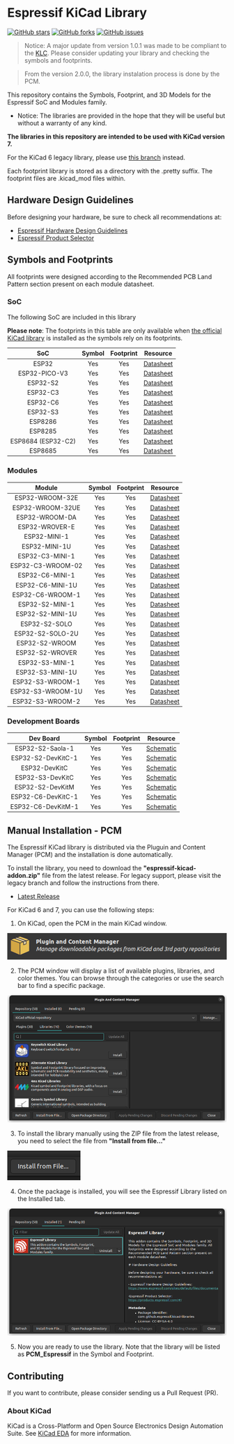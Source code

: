 # Espressif KiCad Library

[![GitHub stars](https://img.shields.io/github/stars/espressif/kicad-libraries)](https://github.com/espressif/kicad-libraries/stargazers)
[![GitHub forks](https://img.shields.io/github/forks/espressif/kicad-libraries)](https://github.com/espressif/kicad-libraries/network)
[![GitHub issues](https://img.shields.io/github/issues/espressif/kicad-libraries)](https://github.com/espressif/kicad-libraries/issues)

> Notice: A major update from version 1.0.1 was made to be compliant to the [KLC](https://klc.kicad.org/). Please consider updating your library and checking the symbols and footprints.

> From the version 2.0.0, the library instalation process is done by the PCM.

This repository contains the Symbols, Footprint, and 3D Models for the Espressif SoC and Modules family.


* Notice: The libraries are provided in the hope that they will be useful but without a warranty of any kind.

**The libraries in this repository are intended to be used with KiCad version 7.**

For the KiCad 6 legacy library, please use [this branch](https://github.com/espressif/kicad-libraries/tree/legacy_kicad6) instead.

Each footprint library is stored as a directory with the .pretty suffix. The footprint files are .kicad_mod files within.

## Hardware Design Guidelines

Before designing your hardware, be sure to check all recommendations at:

* [Espressif Hardware Design Guidelines](https://www.espressif.com/sites/default/files/documentation/esp32_hardware_design_guidelines_en.pdf)
* [Espressif Product Selector](https://products.espressif.com/#/)

## Symbols and Footprints

All footprints were designed according to the Recommended PCB Land Pattern section present on each module datasheet.

### SoC

The following SoC are included in this library

**Please note**: The footprints in this table are only available when [the official KiCad library](https://gitlab.com/kicad/libraries/kicad-footprints) is installed as the symbols rely on its footprints.

| SoC               | Symbol | Footprint | Resource                                                                                               |
|:-----------------:|:------:|:---------:|:------------------------------------------------------------------------------------------------------:|
|ESP32              |Yes     |Yes        |[Datasheet](https://www.espressif.com/sites/default/files/documentation/esp32_datasheet_en.pdf)         |
|ESP32-PICO-V3      |Yes     |Yes        |[Datasheet](https://www.espressif.com/sites/default/files/documentation/esp32-pico-v3_datasheet_en.pdf) |
|ESP32-S2           |Yes     |Yes        |[Datasheet](https://www.espressif.com/sites/default/files/documentation/esp32-s2_datasheet_en.pdf)      |
|ESP32-C3           |Yes     |Yes        |[Datasheet](https://www.espressif.com/sites/default/files/documentation/esp32-c3_datasheet_en.pdf)      |
|ESP32-C6           |Yes     |Yes        |[Datasheet](https://www.espressif.com/sites/default/files/documentation/esp32-c6_datasheet_en.pdf)      |
|ESP32-S3           |Yes     |Yes        |[Datasheet](https://www.espressif.com/sites/default/files/documentation/esp32-s3_datasheet_en.pdf)      |
|ESP8286            |Yes     |Yes        |[Datasheet](https://www.espressif.com/sites/default/files/documentation/0a-esp8266ex_datasheet_en.pdf)  |
|ESP8285            |Yes     |Yes        |[Datasheet](https://www.espressif.com/sites/default/files/documentation/0a-esp8285_datasheet_en.pdf)    |
|ESP8684 (ESP32-C2) |Yes     |Yes        |[Datasheet](https://www.espressif.com/sites/default/files/documentation/esp8684_datasheet_en.pdf)       |
|ESP8685            |Yes     |Yes        |[Datasheet](https://www.espressif.com/sites/default/files/documentation/esp8685_datasheet_en.pdf)       |

### Modules

| Module           | Symbol | Footprint | Resource                                                                                                                    |
|:----------------:|:------:|:---------:|:---------------------------------------------------------------------------------------------------------------------------:|
|ESP32-WROOM-32E   |Yes     |Yes        |[Datasheet](https://www.espressif.com/sites/default/files/documentation/esp32-wroom-32e_esp32-wroom-32ue_datasheet_en.pdf)   |
|ESP32-WROOM-32UE  |Yes     |Yes        |[Datasheet](https://www.espressif.com/sites/default/files/documentation/esp32-wroom-32e_esp32-wroom-32ue_datasheet_en.pdf)   |
|ESP32-WROOM-DA    |Yes     |Yes        |[Datasheet](https://www.espressif.com/sites/default/files/documentation/esp32-wroom-da_datasheet_en.pdf)                     |
|ESP32-WROVER-E    |Yes     |Yes        |[Datasheet](https://www.espressif.com/sites/default/files/documentation/esp32-wrover-e_esp32-wrover-ie_datasheet_en.pdf)     |
|ESP32-MINI-1      |Yes     |Yes        |[Datasheet](https://www.espressif.com/sites/default/files/documentation/esp32-mini-1_datasheet_en.pdf)                       |
|ESP32-MINI-1U     |Yes     |Yes        |[Datasheet](https://www.espressif.com/sites/default/files/documentation/esp32-mini-1_datasheet_en.pdf)                       |
|ESP32-C3-MINI-1   |Yes     |Yes        |[Datasheet](https://www.espressif.com/sites/default/files/documentation/esp32-c3-mini-1_datasheet_en.pdf)                    |
|ESP32-C3-WROOM-02 |Yes     |Yes        |[Datasheet](https://www.espressif.com/sites/default/files/documentation/esp32-c3-wroom-02_datasheet_en.pdf)                  |
|ESP32-C6-MINI-1   |Yes     |Yes        |[Datasheet](https://www.espressif.com/sites/default/files/documentation/esp32-c6-mini-1_datasheet_en.pdf)                    |
|ESP32-C6-MINI-1U  |Yes     |Yes        |[Datasheet](https://www.espressif.com/sites/default/files/documentation/esp32-c6-mini-1_datasheet_en.pdf)                    |
|ESP32-C6-WROOM-1  |Yes     |Yes        |[Datasheet](https://www.espressif.com/sites/default/files/documentation/esp32-c6-wroom-1_datasheet_en.pdf)                   |
|ESP32-S2-MINI-1   |Yes     |Yes        |[Datasheet](https://www.espressif.com/sites/default/files/documentation/esp32-s2-mini-1_esp32-s2-mini-1u_datasheet_en.pdf)   |
|ESP32-S2-MINI-1U  |Yes     |Yes        |[Datasheet](https://www.espressif.com/sites/default/files/documentation/esp32-s2-mini-1_esp32-s2-mini-1u_datasheet_en.pdf)   |
|ESP32-S2-SOLO     |Yes     |Yes        |[Datasheet](https://www.espressif.com/sites/default/files/documentation/esp32-s2-solo_esp32-s2-solo-u_datasheet_en.pdf)      |
|ESP32-S2-SOLO-2U  |Yes     |Yes        |[Datasheet](https://www.espressif.com/sites/default/files/documentation/esp32-s2-solo-2_esp32-s2-solo-2u_datasheet_en.pdf)   |
|ESP32-S2-WROOM    |Yes     |Yes        |[Datasheet](https://www.espressif.com/sites/default/files/documentation/esp32-s2-wroom_esp32-s2-wroom-i_datasheet_en.pdf)    |
|ESP32-S2-WROVER   |Yes     |Yes        |[Datasheet](https://www.espressif.com/sites/default/files/documentation/esp32-s2-wrover_esp32-s2-wrover-i_datasheet_en.pdf)  |
|ESP32-S3-MINI-1   |Yes     |Yes        |[Datasheet](https://www.espressif.com/sites/default/files/documentation/esp32-s3-mini-1_mini-1u_datasheet_en.pdf)            |
|ESP32-S3-MINI-1U  |Yes     |Yes        |[Datasheet](https://www.espressif.com/sites/default/files/documentation/esp32-s3-mini-1_mini-1u_datasheet_en.pdf)            |
|ESP32-S3-WROOM-1  |Yes     |Yes        |[Datasheet](https://www.espressif.com/sites/default/files/documentation/esp32-s3-wroom-1_wroom-1u_datasheet_en.pdf)          |
|ESP32-S3-WROOM-1U |Yes     |Yes        |[Datasheet](https://www.espressif.com/sites/default/files/documentation/esp32-s3-wroom-1_wroom-1u_datasheet_en.pdf)          |
|ESP32-S3-WROOM-2  |Yes     |Yes        |[Datasheet](https://www.espressif.com/sites/default/files/documentation/esp32-s3-wroom-2_datasheet_en.pdf)                   |

### Development Boards

| Dev Board        | Symbol | Footprint | Resource                                                                                    |
|:----------------:|:------:|:---------:|:-------------------------------------------------------------------------------------------:|
|ESP32-S2-Saola-1  |Yes     |Yes        |[Schematic](https://dl.espressif.com/dl/schematics/ESP32-S2-SAOLA-1_V1.1_schematics.pdf)     |
|ESP32-S2-DevKitC-1|Yes     |Yes        |[Schematic](https://dl.espressif.com/dl/schematics/esp-idf/SCH_ESP32-S2-DEVKITC-1_V1_20220817.pdf) |
|ESP32-DevKitC     |Yes     |Yes        |[Schematic](https://dl.espressif.com/dl/schematics/esp32_devkitc_v4-sch.pdf)                 |
|ESP32-S3-DevKitC  |Yes     |Yes        |[Schematic](https://dl.espressif.com/dl/schematics/SCH_ESP32-S3-DevKitC-1_V1.1_20220413.pdf) |
|ESP32-S2-DevKitM  |Yes     |Yes        |[Schematic](https://dl.espressif.com/dl/schematics/ESP32-S2-DevKitM-1_V1_Schematics.pdf)     |
|ESP32-C6-DevKitC-1|Yes     |Yes        |[Schematic](https://docs.espressif.com/projects/espressif-esp-dev-kits/en/latest/_static/esp32-c6-devkitc-1/schematics/esp32-c6-devkitc-1-schematics_v1.2.pdf)     |
|ESP32-C6-DevKitM-1|Yes     |Yes        |[Schematic](https://docs.espressif.com/projects/espressif-esp-dev-kits/en/latest/_static/esp32-c6-devkitm-1/schematics/esp32-c6-devkitm-1-schematics.pdf)     |

## Manual Installation - PCM

The Espressif KiCad library is distributed via the Pluguin and Content Manager (PCM) and the installation is done automatically.

To install the library, you need to download the **"espressif-kicad-addon.zip"** file from the latest release. For legacy support, please visit the legacy branch and follow the instructions from there.

* [Latest Release](https://github.com/espressif/kicad-libraries/releases/latest)

For KiCad 6 and 7, you can use the following steps:

1. On KiCad, open the PCM in the main KiCad window.

![First Step](resources/pcm_install_step-1.png)

2. The PCM window will display a list of available plugins, libraries, and color themes. You can browse through the categories or use the search bar to find a specific package.

![First Step](resources/pcm_install_step-2.png)

3. To install the library manually using the ZIP file from the latest release, you need to select the file from **"Install from file..."**

![First Step](resources/pcm_install_step-3.png)

4. Once the package is installed, you will see the Espressif Library listed on the Installed tab.

![First Step](resources/pcm_install_step-4.png)

5. Now you are ready to use the library. Note that the library will be listed as **PCM_Espressif** in the Symbol and Footprint.

## Contributing

If you want to contribute, please consider sending us a Pull Request (PR).

### About KiCad

KiCad is a Cross-Platform and Open Source Electronics Design Automation Suite. See [KiCad EDA](https://kicad.org/) for more information.
